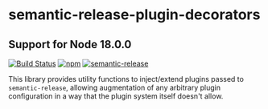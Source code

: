 # semantic-release-plugin-decorators

## Support for Node 18.0.0

[![Build Status](https://travis-ci.org/pmowrer/semantic-release-plugin-decorators.svg?branch=master)](https://travis-ci.org/pmowrer/semantic-release-plugin-decorators) [![npm](https://img.shields.io/npm/v/semantic-release-plugin-decorators.svg)](https://www.npmjs.com/package/semantic-release-plugin-decorators) [![semantic-release](https://img.shields.io/badge/%20%20%F0%9F%93%A6%F0%9F%9A%80-semantic--release-e10079.svg)](https://github.com/semantic-release/semantic-release)


This library provides utility functions to inject/extend plugins passed to `semantic-release`, allowing augmentation of any arbitrary plugin configuration in a way that the plugin system itself doesn't allow.

